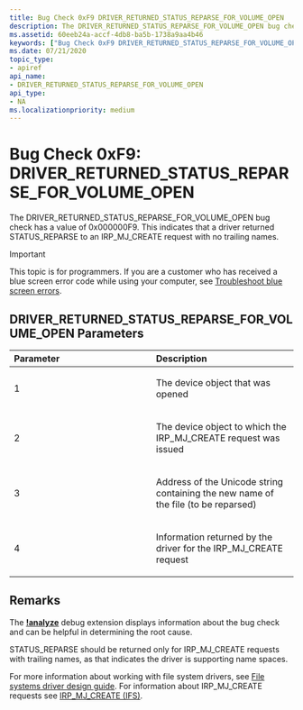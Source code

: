 ```yaml
---
title: Bug Check 0xF9 DRIVER_RETURNED_STATUS_REPARSE_FOR_VOLUME_OPEN
description: The DRIVER_RETURNED_STATUS_REPARSE_FOR_VOLUME_OPEN bug check that indicates that a driver returned STATUS_REPARSE to an IRP_MJ_CREATE request with no trailing names.
ms.assetid: 60eeb24a-accf-4db8-ba5b-1738a9aa4b46
keywords: ["Bug Check 0xF9 DRIVER_RETURNED_STATUS_REPARSE_FOR_VOLUME_OPEN", "DRIVER_RETURNED_STATUS_REPARSE_FOR_VOLUME_OPEN"]
ms.date: 07/21/2020
topic_type:
- apiref
api_name:
- DRIVER_RETURNED_STATUS_REPARSE_FOR_VOLUME_OPEN
api_type:
- NA
ms.localizationpriority: medium
---
```


# Bug Check 0xF9: DRIVER\_RETURNED\_STATUS\_REPARSE\_FOR\_VOLUME\_OPEN

The DRIVER\_RETURNED\_STATUS\_REPARSE\_FOR\_VOLUME\_OPEN bug check has a value of 0x000000F9. This indicates that a driver returned STATUS\_REPARSE to an IRP\_MJ\_CREATE request with no trailing names.

> [!IMPORTANT]
> This topic is for programmers. If you are a customer who has received a blue screen error code while using your computer, see [Troubleshoot blue screen errors](https://www.windows.com/stopcode).


## DRIVER\_RETURNED\_STATUS\_REPARSE\_FOR\_VOLUME\_OPEN Parameters

<table>
<colgroup>
<col width="50%" />
<col width="50%" />
</colgroup>
<thead>
<tr class="header">
<th align="left">Parameter</th>
<th align="left">Description</th>
</tr>
</thead>
<tbody>
<tr class="odd">
<td align="left"><p>1</p></td>
<td align="left"><p>The device object that was opened</p></td>
</tr>
<tr class="even">
<td align="left"><p>2</p></td>
<td align="left"><p>The device object to which the IRP_MJ_CREATE request was issued</p></td>
</tr>
<tr class="odd">
<td align="left"><p>3</p></td>
<td align="left"><p>Address of the Unicode string containing the new name of the file (to be reparsed)</p></td>
</tr>
<tr class="even">
<td align="left"><p>4</p></td>
<td align="left"><p>Information returned by the driver for the IRP_MJ_CREATE request</p></td>
</tr>
</tbody>
</table>

## Remarks

The [**!analyze**](-analyze.md) debug extension displays information about the bug check and can be helpful in determining the root cause.

STATUS\_REPARSE should be returned only for IRP\_MJ\_CREATE requests with trailing names, as that indicates the driver is supporting name spaces. 

For more information about working with file system drivers, see [File systems driver design guide](../ifs/index.md). For information about IRP\_MJ\_CREATE requests see [IRP_MJ_CREATE (IFS)](../ifs/irp-mj-create.md).